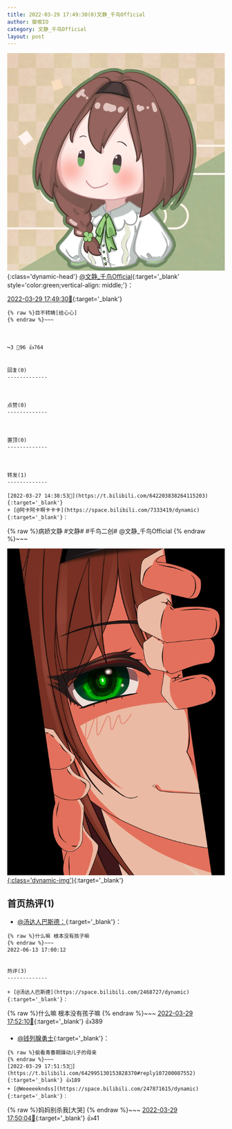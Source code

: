 ```yaml
---
title: 2022-03-29 17:49:30(0)文静_千鸟Official
author: 御坂IO
category: 文静_千鸟Official
layout: post
---
```


![img](/images/ac7482ed1b9a7f203dc68c0c4a77c488a27b108a.jpg){:class='dynamic-head'}
[@文静_千鸟Official](https://space.bilibili.com/667526012/dynamic){:target='_blank' style='color:green;vertical-align: middle;'}：

[2022-03-29 17:49:30🔗](https://t.bilibili.com/642995130153828370){:target='_blank'}

~~~
{% raw %}目不转睛[给心心]
{% endraw %}~~~



↪️3 💬96 👍764


回复(0)
-------------



点赞(0)
-------------



置顶(0)
-------------



转发(1)
-------------

[2022-03-27 14:38:53🔗](https://t.bilibili.com/642203838264115203){:target='_blank'}
+ [@阿卡阿卡啊卡卡卡](https://space.bilibili.com/7333419/dynamic){:target='_blank'}：
~~~
{% raw %}病娇文静
#文静#  ‍#千鸟二创# 
@文静_千鸟Official 
{% endraw %}~~~


[![img](/images/bc2759d4e20531627384b32a593b62eb25de9a0f.png){:class='dynamic-img'}](/images/bc2759d4e20531627384b32a593b62eb25de9a0f.png){:target='_blank'}




首页热评(1)
-------------

+ [@汤达人巴斯德：](https://space.bilibili.com/2468727/dynamic){:target='_blank'}：
~~~
{% raw %}什么嘛 根本没有孩子嘛
{% endraw %}~~~
2022-06-13 17:00:12


热评(3)
-------------

+ [@汤达人巴斯德](https://space.bilibili.com/2468727/dynamic){:target='_blank'}：
~~~
{% raw %}什么嘛 根本没有孩子嘛
{% endraw %}~~~
[2022-03-29 17:52:10🔗](https://t.bilibili.com/642995130153828370#reply107200018848){:target='_blank'} 👍389
+ [@钱列腺勇士](https://space.bilibili.com/8834998/dynamic){:target='_blank'}：
~~~
{% raw %}偷看青春期躁动儿子的母亲
{% endraw %}~~~
[2022-03-29 17:51:53🔗](https://t.bilibili.com/642995130153828370#reply107200087552){:target='_blank'} 👍189
+ [@Weeeeekndss](https://space.bilibili.com/247871615/dynamic){:target='_blank'}：
~~~
{% raw %}妈妈别杀我[大哭]
{% endraw %}~~~
[2022-03-29 17:50:04🔗](https://t.bilibili.com/642995130153828370#reply107199862096){:target='_blank'} 👍41



